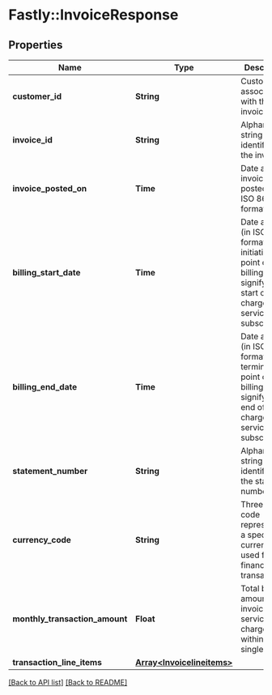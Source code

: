 # Fastly::InvoiceResponse

## Properties

| Name | Type | Description | Notes |
| ---- | ---- | ----------- | ----- |
| **customer_id** | **String** | Customer ID associated with the invoice. | [optional] |
| **invoice_id** | **String** | Alphanumeric string identifying the invoice. | [optional] |
| **invoice_posted_on** | **Time** | Date and time invoice was posted on, in ISO 8601 format. | [optional] |
| **billing_start_date** | **Time** | Date and time (in ISO 8601 format) for initiation point of a billing cycle, signifying the start of charges for a service or subscription. | [optional] |
| **billing_end_date** | **Time** | Date and time (in ISO 8601 format) for termination point of a billing cycle, signifying the end of charges for a service or subscription. | [optional] |
| **statement_number** | **String** | Alphanumeric string identifying the statement number. | [optional] |
| **currency_code** | **String** | Three-letter code representing a specific currency used for financial transactions. | [optional] |
| **monthly_transaction_amount** | **Float** | Total billable amount for invoiced services charged within a single month. | [optional] |
| **transaction_line_items** | [**Array&lt;Invoicelineitems&gt;**](Invoicelineitems.md) |  | [optional] |

[[Back to API list]](../../README.md#endpoints) [[Back to README]](../../README.md)

